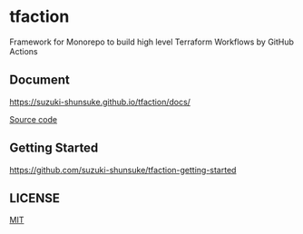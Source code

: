 # tfaction

Framework for Monorepo to build high level Terraform Workflows by GitHub Actions

## Document

https://suzuki-shunsuke.github.io/tfaction/docs/

[Source code](https://github.com/suzuki-shunsuke/tfaction-docs)

## Getting Started

https://github.com/suzuki-shunsuke/tfaction-getting-started

## LICENSE

[MIT](LICENSE)
